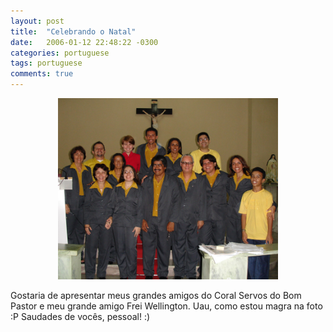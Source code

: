 ```yaml
---
layout: post
title:  "Celebrando o Natal"
date:   2006-01-12 22:48:22 -0300
categories: portuguese
tags: portuguese
comments: true
---
```


<center><img class="image post-image" src="/images/natal2005.jpg" width="70%"></center>

Gostaria de apresentar meus grandes amigos do Coral Servos do Bom Pastor e meu grande amigo Frei Wellington. Uau, como estou magra na foto :P Saudades de vocês, pessoal! :)